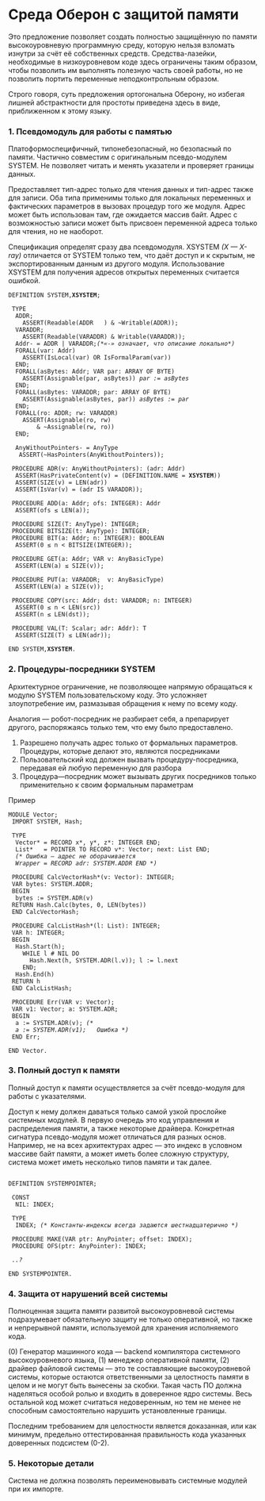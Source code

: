 # Среда Оберон с защитой памяти

Это предложение позволяет создать полностью защищённую по памяти высокоуровневую программную среду, которую нельзя взломать изнутри за счёт её собственных средств. Средства-лазейки, необходимые в низкоуровневом коде здесь ограничены таким образом, чтобы позволить им выполнять полезную часть своей работы, но не позволить портить переменные неподконтрольным образом.

Строго говоря, суть предложения ортогональна Оберону, но избегая лишней абстрактности для простоты приведена здесь в виде, приближенном к этому языку.

### 1. Псевдомодуль для работы с памятью
Платоформоспецифичный, типонебезопасный, но безопасный по памяти. Частично совместим с оригинальным псевдо-модулем SYSTEM. Не позволяет читать и менять указатели и проверяет границы данных.

Предоставляет тип-адрес только для чтения данных и тип-адрес также для записи. Оба типа применимы только для локальных переменных и фактических параметров в вызовах процедур того же модуля. Адрес может быть использован там, где ожидается массив байт. Адрес с возможностью записи может быть присвоен переменной адреса только для чтения, но не наоборот.

Спецификация определят сразу два псевдомодуля. XSYSTEM *(X — X-ray)* отличается от SYSTEM только тем, что даёт доступ и к скрытым, не экспортированным данным из другого модуля. Использование XSYSTEM для получения адресов открытых переменных считается ошибкой.

<pre><code>DEFINITION SYSTEM,<b>XSYSTEM</b>;

 TYPE
  ADDR;
    ASSERT(Readable(ADDR   ) & ~Writable(ADDR));
  VARADDR;
    ASSERT(Readable(VARADDR) & Writable(VARADDR));
  Addr- = ADDR | VARADDR;<i>(*«-» означает, что описание локально*)</i>
  FORALL(var: Addr)
    ASSERT(IsLocal(var) OR IsFormalParam(var))
  END;
  FORALL(asBytes: Addr; VAR par: ARRAY OF BYTE)
    ASSERT(Assignable(par, asBytes)) <i>par := asBytes</i>
  END;
  FORALL(asBytes: VARADDR; par: ARRAY OF BYTE)
    ASSERT(Assignable(asBytes, par)) <i>asBytes := par</i>
  END;
  FORALL(ro: ADDR; rw: VARADDR)
    ASSERT(Assignable(ro, rw)
        & ~Assignable(rw, ro))
  END;

  AnyWithoutPointers- = AnyType
   ASSERT(~HasPointers(AnyWithoutPointers));

 PROCEDURE ADR(v: AnyWithoutPointers): (adr: Addr)
  ASSERT(HasPrivateContent(v) = (DEFINITION.NAME = <b>XSYSTEM</b>))
  ASSERT(SIZE(v) = LEN(adr))
  ASSERT(IsVar(v) = (adr IS VARADDR));

 PROCEDURE ADD(a: Addr; ofs: INTEGER): Addr
  ASSERT(ofs ≤ LEN(a));

 PROCEDURE SIZE(T: AnyType): INTEGER;
 PROCEDURE BITSIZE(t: AnyType): INTEGER;
 PROCEDURE BIT(a: Addr; n: INTEGER): BOOLEAN
  ASSERT(0 ≤ n < BITSIZE(INTEGER));

 PROCEDURE GET(a: Addr; VAR v: AnyBasicType)
  ASSERT(LEN(a) ≤ SIZE(v));

 PROCEDURE PUT(a: VARADDR;  v: AnyBasicType)
  ASSERT(LEN(a) ≥ SIZE(v));

 PROCEDURE COPY(src: Addr; dst: VARADDR; n: INTEGER)
  ASSERT(0 ≤ n < LEN(src))
  ASSERT(n ≤ LEN(dst));

 PROCEDURE VAL(T: Scalar; adr: Addr): T
  ASSERT(SIZE(T) ≤ LEN(adr));

END SYSTEM,<b>XSYSTEM</b>.</code></pre>

### 2. Процедуры-посредники SYSTEM
Архитектурное ограничение, не позволяющее напрямую обращаться к модулю SYSTEM пользовательскому коду. Это усложняет злоупотребение им, размазывая обращения к нему по всему коду.

Аналогия — робот-посредник не разбирает себя, а препарирует другого, распоряжаясь только тем, что ему было предоставлено.

 1. Разрешено получать адрес только от формальных параметров. Процедуры, которые делают это, являются посредниками
 2. Пользовательский код должен вызвать процедуру-посредника, передавая ей любую переменную для разбора
 3. Процедура—посредник может вызывать других посредников только применительно к своим формальным параметрам

Пример
<pre><code>MODULE Vector;
 IMPORT SYSTEM, Hash;

 TYPE
  Vector* = RECORD x*, y*, z*: INTEGER END;
  List*   = POINTER TO RECORD v*: Vector; next: List END;
  <i>(* Ошибка — адрес не оборачивается 
  Wrapper = RECORD adr: SYSTEM.ADDR END *)</i>

 PROCEDURE CalcVectorHash*(v: Vector): INTEGER;
 VAR bytes: SYSTEM.ADDR;
 BEGIN
  bytes := SYSTEM.ADR(v)
 RETURN Hash.Calc(bytes, 0, LEN(bytes))
 END CalcVectorHash;

 PROCEDURE CalcListHash*(l: List): INTEGER;
 VAR h: INTEGER;
 BEGIN
  Hash.Start(h);
    WHILE l # NIL DO
      Hash.Next(h, SYSTEM.ADR(l.v)); l := l.next
    END;
  Hash.End(h)
 RETURN h
 END CalcListHash;

 PROCEDURE Err(VAR v: Vector);
 VAR v1: Vector; a: SYSTEM.ADR;
 BEGIN
  a := SYSTEM.ADR(v); <i>(*
  a := SYSTEM.ADR(v1);   Ошибка *)</i>
 END Err;

END Vector.</code></pre>

### 3. Полный доступ к памяти
Полный доступ к памяти осуществляется за счёт псевдо-модуля для работы с указателями.

Доступ к нему должен даваться только самой узкой прослойке системных модулей. В первую очередь это код управления и распределения памяти, а также некоторые драйвера. Конкретная сигнатура псевдо-модуля может отличаться для разных основ. Например, не на всех архитектурах адрес — это индекс в условном массиве байт памяти, а может иметь более сложную структуру, система может иметь несколько типов памяти и так далее.

<pre><code>
DEFINITION SYSTEMPOINTER;

 CONST
  NIL: INDEX;

 TYPE
  INDEX; <i>(* Константы-индексы всегда задаются шестнадцатерично *)</i>

 PROCEDURE MAKE(VAR ptr: AnyPointer; offset: INDEX);
 PROCEDURE OFS(ptr: AnyPointer): INDEX;

 <i>..?</i>

END SYSTEMPOINTER.
</code></pre>

### 4. Защита от нарушений всей системы
Полноценная защита памяти развитой высокоуровневой системы подразумевает обязательную защиту не только оперативной, но также и непрерывной памяти, используемой для хранения исполняемого кода.

(0) Генератор машинного кода — backend компилятора системного высокоуровневого языка, (1) менеджер оперативной памяти, (2) драйвер файловой системы — это те составляющие высокоуровневой системы, которые остаются ответственными за целостность памяти в целом и не могут быть вынесены за скобки. Такая часть ПО должна наделяться особой ролью и входить в доверенное ядро системы. Весь остальной код может считаться недоверенным, но тем не менее не способным самостоятельно нарушить установленные границы.

Последним требованием для целостности является доказанная, или как минимум, предельно оттестированная правильность кода указанных доверенных подсистем (0-2).

### 5. Некоторые детали
Система не должна позволять переименовывать системные модулей при их импорте.
